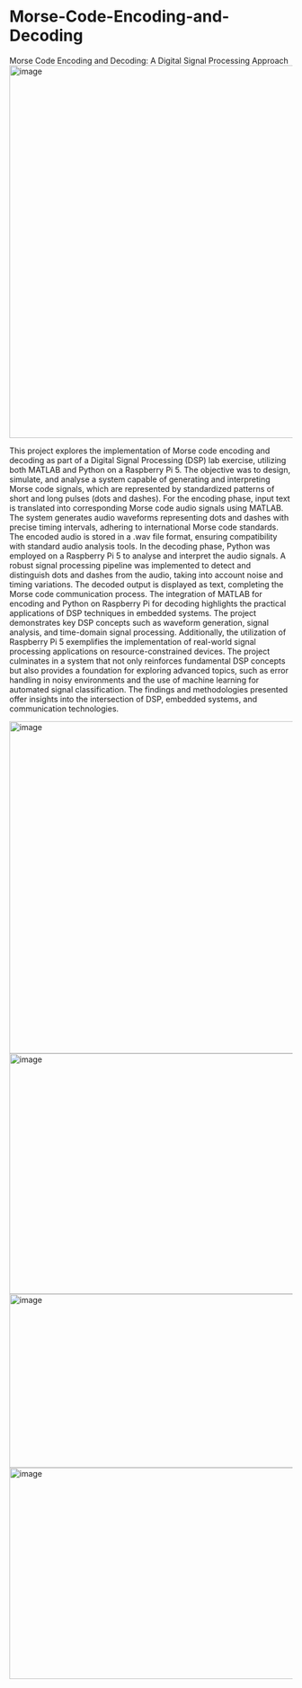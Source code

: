 # Morse-Code-Encoding-and-Decoding
Morse Code Encoding and Decoding: A Digital Signal Processing Approach
<img width="513" height="663" alt="image" src="https://github.com/user-attachments/assets/6bb5fcca-9430-4697-b56d-21636a50fafe" />

This project explores the implementation of Morse code encoding and decoding as part of a Digital Signal Processing (DSP) lab exercise, utilizing both MATLAB and Python on a Raspberry Pi 5. The objective was to design, simulate, and analyse a system capable of generating and interpreting Morse code signals, which are represented by standardized patterns of short and long pulses (dots and dashes).
For the encoding phase, input text is translated into corresponding Morse code audio signals using MATLAB. The system generates audio waveforms representing dots and dashes with precise timing intervals, adhering to international Morse code standards. The encoded audio is stored in a .wav file format, ensuring compatibility with standard audio analysis tools.
In the decoding phase, Python was employed on a Raspberry Pi 5 to analyse and interpret the audio signals. A robust signal processing pipeline was implemented to detect and distinguish dots and dashes from the audio, taking into account noise and timing variations. The decoded output is displayed as text, completing the Morse code communication process.
The integration of MATLAB for encoding and Python on Raspberry Pi for decoding highlights the practical applications of DSP techniques in embedded systems. The project demonstrates key DSP concepts such as waveform generation, signal analysis, and time-domain signal processing. Additionally, the utilization of Raspberry Pi 5 exemplifies the implementation of real-world signal processing applications on resource-constrained devices.
The project culminates in a system that not only reinforces fundamental DSP concepts but also provides a foundation for exploring advanced topics, such as error handling in noisy environments and the use of machine learning for automated signal classification. The findings and methodologies presented offer insights into the intersection of DSP, embedded systems, and communication technologies.

<img width="712" height="591" alt="image" src="https://github.com/user-attachments/assets/ca6657d9-7b74-4ecc-af18-24043d347692" />

<img width="713" height="428" alt="image" src="https://github.com/user-attachments/assets/c832591e-ed39-429d-bcdd-4ef9a0a2794a" />

<img width="709" height="309" alt="image" src="https://github.com/user-attachments/assets/a829a88d-d5c6-4443-b7e1-7ca88f92b8f3" />

<img width="681" height="376" alt="image" src="https://github.com/user-attachments/assets/4e5ae397-d17f-4993-8707-2e968d2fdbb7" />
